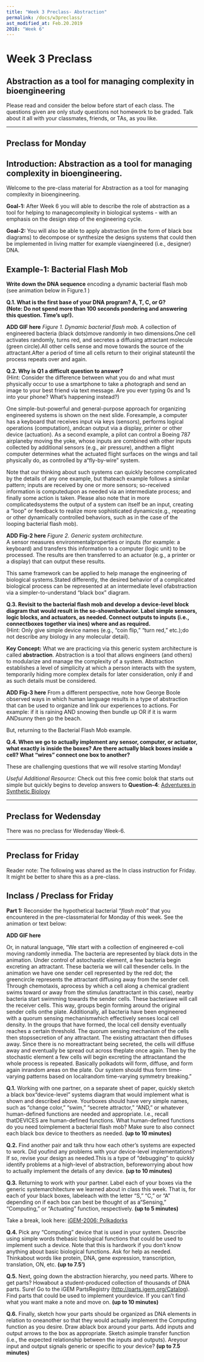 ```yaml
---
title: "Week 3 Preclass- Abstraction"
permalink: /docs/w3preclass/
ast_modified_at: Feb.20.2019
2018: "Week 6"
---
```


# Week 3 Preclass
## Abstraction as a tool for managing complexity in bioengineering

Please read and consider the below before start of each class.
The questions given are only study questions not homework to be graded.
Talk about it all with your classmates, friends, or TAs, as you like.

_______________________________________________________________________

## Preclass for Monday

## Introduction: Abstraction as a tool for managing complexity in bioengineering.

Welcome to the pre-class material for Abstraction as a tool for managing complexity in bioengineering. 

**Goal-1:** After Week 6 you will able to describe the role of abstraction as a tool for helping 
to managecomplexity in biological systems - with an emphasis on the design step of the engineering cycle.

**Goal-2:** You will also be able to apply abstraction (in the form of black box diagrams) to decompose 
or synthesize the designs systems that could then be implemented in living matter for example viaengineered 
(i.e., designer) DNA.

## Example-1:  Bacterial Flash Mob

**Write down the DNA sequence** encoding a dynamic bacterial flash mob (see animation below in Figure.1 )

**Q.1. What is the first base of your DNA program?  A, T, C, or G?  
(Note: Do not spend more than 100 seconds pondering and answering this question.  Time’s up!).**  

**ADD GIF here**
*Figure 1.  Dynamic bacterial flash mob.* 
A collection of engineered bacteria (black dots)move randomly in two dimensions.One cell activates randomly, turns red, and secretes a diffusing attractant molecule (green circle).All other cells sense and move towards the source of the attractant.After a period of time all cells return to their original stateuntil the process repeats over and again.

**Q.2. Why is Q1 a difficult question to answer?**   
(Hint: Consider the difference between what you do and what must physically occur to use a smartphone to take a photograph and send an image to your best friend via text message.  Are you ever typing 0s and 1s into your phone?  What’s happening instead?)


One simple-but-powerful and general-purpose approach for organizing engineered systems is shown on the next slide.  Forexample, a computer has a keyboard that receives input via keys (sensors), performs logical operations (computation), andcan output via a display, printer or other device (actuation).  As a second example, a pilot can control a Boeing 787 airplaneby moving the yoke, whose inputs are combined with other inputs collected by additional sensors (e.g., air pressure), andthen a flight computer determines what the actuated flight surfaces on the wings and tail physically do, as controlled by a“fly-by-wire” system.


Note that our thinking about such systems can quickly become complicated by the details of any one example, but thateach example follows a similar pattern; inputs are received by one or more sensors; so-received information is computedupon as needed via an intermediate process; and finally some action is taken.  Please also note that in more complicatedsystems the output of a system can itself be an input, creating a “loop” or feedback to realize more sophisticated dynamics(e.g., repeating or other dynamically controlled behaviors, such as in the case of the looping bacterial flash mob).


**ADD Fig-2 here**
*Figure 2.  Generic system architecture.*  
A sensor measures environmentalproperties or inputs  (for example: a keyboard) and transfers this information to a computer (logic unit) to be processed. The results are then transferred to an actuator (e.g., a printer or a display) that can output these results.


This same framework can be applied to help manage the engineering of biological systems.Stated differently, the desired behavior of a complicated biological process can be represented at an intermediate level ofabstraction via a simpler-to-understand  “black box” diagram.


**Q.3. Revisit to the bacterial flash mob and develop a device-level block diagram that would result in the so-shownbehavior.  Label simple sensors, logic blocks, and actuators, as needed.  Connect outputs to inputs (i.e., connectboxes together via ines) where and as required.**  
(Hint: Only give simple device names (e.g., “coin flip,” “turn red,” etc.);do not describe any biology in any molecular detail).


**Key Concept:** What we are practicing via this generic system architecture is called **abstraction**. 
Abstraction is a tool that allows engineers (and others) to modularize and manage the complexity of a system. Abstraction establishes a level of simplicity at which a person interacts with the system, temporarily hiding more complex details for later consideration, only if and as such details must be considered.  


**ADD Fig-3 here**
From a different perspective, note how George Boole observed ways in which human language results in a type of abstraction that can be used to organize and link our experiences to actions.  For example: if it is raining AND snowing then bundle up OR if it is warm ANDsunny then go the beach.


But, returning to the Bacterial Flash Mob example.

**Q.4. When we go to actually implement any sensor, computer, or actuator, what exactly is inside the boxes?  Are there actually black boxes inside a cell?  What “wires” connect one box to another?**

These are challenging questions that we will resolve starting Monday!

*Useful Additional Resource:* 
Check out this free comic bolok that starts out simple but quickly begins to develop answers to **Question-4**: 
[Adventures in Synthetic Biology](https://openwetware.org/wiki/Adventures)


_______________________________________________________________________

## Preclass for Wedensday 

There was no preclass for Wedensday Week-6. 
_______________________________________________________________________

## Preclass for Friday 

Reader note: The following was shared as the In class instruction for Friday. It might be better to share this as a pre-class. 

## Inclass / Preclass for Friday 


**Part 1:** Reconsider the hypothetical bacterial *“flash mob”* that you encountered in the pre-classmaterial for Monday of this week.  See the animation or text below:

**ADD GIF here**

Or, in natural language, “We start with a collection of engineered e-coli moving randomly inmedia. The bacteria are represented by black dots in the animation. Under control of astochastic element, a few bacteria begin excreting an attractant. These bacteria we will call thesender cells. In the animation we have one sender cell represented by the red dot; the greencircle represents the attractant diffusing away from the sender cell.  Through chemotaxis, aprocess by which a cell along a chemical gradient swims toward or away from the stimulus (anattractant in this case), nearby bacteria start swimming towards the sender cells. These bacteriawe will call the receiver cells. This way, groups begin forming around the original sender cells onthe plate.  Additionally, all bacteria have been engineered with a quorum sensing mechanismwhich effectively senses local cell density. In the groups that have formed, the local cell density eventually reaches a certain threshold. The quorum sensing mechanism of the cells then stopssecretion of any attractant. The existing attractant then diffuses away. Since there is no moreattractant being secreted, the cells will diffuse away and eventually be spread out across theplate once again. Then by the stochastic element a few cells will begin excreting the attractantand the whole process is repeated.  Basically polkadots will form, diffuse, and form again inrandom areas on the plate. Our system should thus form time-varying patterns based on localrandom time-varying symmetry breaking.”


**Q.1.** Working with one partner, on a separate sheet of paper, quickly sketch a black box“device-level” systems diagram that would implement what is shown and described above.  Yourboxes should have very simple names, such as “change color,” “swim,” “secrete attractor,” “AND,” or whatever human-defined functions are needed and appropriate.  I.e., recall thatDEVICES are human-defined functions.  What human-defined functions do you need toimplement a bacterial flash mob?  Make sure to also connect each black box device to theothers as needed. **(up to 10 minutes)**


**Q.2.** Find another pair and talk thru how each other’s systems are expected to work.  Did youfind any problems with your device-level implementations?  If so, revise your design as needed.This is a type of “debugging” to quickly identify problems at a high-level of abstraction, beforeworrying about how to actually implement the details of any device. **(up to 10 minutes)**


**Q.3.** Returning to work with your partner.  Label each of your boxes via the generic systemarchitecture we learned about in class this week.  That is, for each of your black boxes, labeleach with the letter “S,” “C,” or “A” depending on if each box can best be thought of as a“Sensing,” “Computing,” or “Actuating” function, respectively.  **(up to 5 minutes)**


Take a break, look here: [iGEM-2006: Polkadorks](https://2006.igem.org/wiki/index.php/IAP2004:Polkadorks)


**Q.4.** Pick any “Computing” device that is used in your system.  Describe using simple words thebasic biological functions that could be used to implement such a device.  Note that this is hardwork if you don’t know anything about basic biological functions.  Ask for help as needed.  Thinkabout words like protein, DNA, gene expression, transcription, translation, ON, etc.  **(up to 7.5’)**

**Q.5.** Next, going down the abstraction hierarchy, you need parts.  Where to get parts?  Howabout a student-produced collection of thousands of DNA parts.  Sure! Go to the iGEM PartsRegistry (http://parts.igem.org/Catalog).  Find parts that could be used to implement yourdevice. If you can’t find what you want make a note and move on. **(up to 10 minutes)**


**Q.6.** Finally, sketch how your parts should be organized as DNA elements in relation to oneanother so that they would actually implement the Computing function as you desire.  Draw ablack box around your parts.  Add inputs and output arrows to the box as appropriate.  Sketch asimple transfer function (i.e., the expected relationship between the inputs and outputs).  Areyour input and output signals generic or specific to your device?  **(up to 7.5 minutes)**
